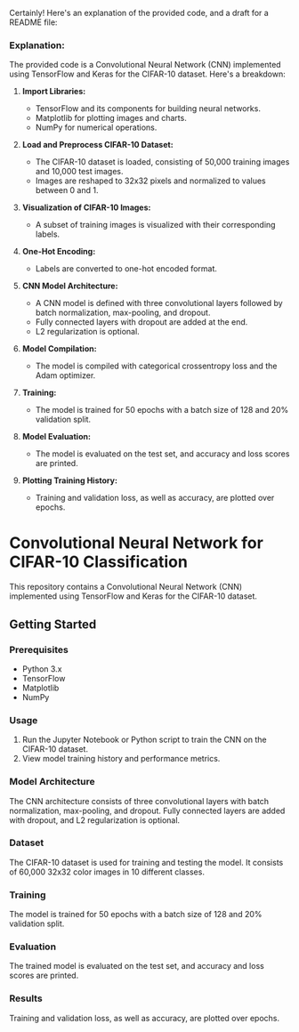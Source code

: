 Certainly! Here's an explanation of the provided code, and a draft for a README file:

### Explanation:

The provided code is a Convolutional Neural Network (CNN) implemented using TensorFlow and Keras for the CIFAR-10 dataset. Here's a breakdown:

1. **Import Libraries:**
   - TensorFlow and its components for building neural networks.
   - Matplotlib for plotting images and charts.
   - NumPy for numerical operations.

2. **Load and Preprocess CIFAR-10 Dataset:**
   - The CIFAR-10 dataset is loaded, consisting of 50,000 training images and 10,000 test images.
   - Images are reshaped to 32x32 pixels and normalized to values between 0 and 1.

3. **Visualization of CIFAR-10 Images:**
   - A subset of training images is visualized with their corresponding labels.

4. **One-Hot Encoding:**
   - Labels are converted to one-hot encoded format.

5. **CNN Model Architecture:**
   - A CNN model is defined with three convolutional layers followed by batch normalization, max-pooling, and dropout.
   - Fully connected layers with dropout are added at the end.
   - L2 regularization is optional.

6. **Model Compilation:**
   - The model is compiled with categorical crossentropy loss and the Adam optimizer.

7. **Training:**
   - The model is trained for 50 epochs with a batch size of 128 and 20% validation split.

8. **Model Evaluation:**
   - The model is evaluated on the test set, and accuracy and loss scores are printed.

9. **Plotting Training History:**
   - Training and validation loss, as well as accuracy, are plotted over epochs.


# Convolutional Neural Network for CIFAR-10 Classification

This repository contains a Convolutional Neural Network (CNN) implemented using TensorFlow and Keras for the CIFAR-10 dataset.

## Getting Started

### Prerequisites

- Python 3.x
- TensorFlow
- Matplotlib
- NumPy



### Usage

1. Run the Jupyter Notebook or Python script to train the CNN on the CIFAR-10 dataset.
2. View model training history and performance metrics.

### Model Architecture

The CNN architecture consists of three convolutional layers with batch normalization, max-pooling, and dropout. Fully connected layers are added with dropout, and L2 regularization is optional.

### Dataset

The CIFAR-10 dataset is used for training and testing the model. It consists of 60,000 32x32 color images in 10 different classes.

### Training

The model is trained for 50 epochs with a batch size of 128 and 20% validation split.

### Evaluation

The trained model is evaluated on the test set, and accuracy and loss scores are printed.

### Results

Training and validation loss, as well as accuracy, are plotted over epochs.

